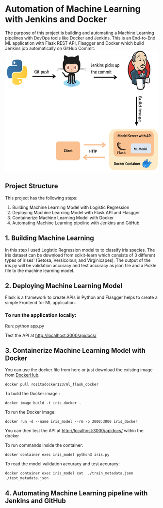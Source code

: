 # Automation of Machine Learning with Jenkins and Docker 
The purpose of this project is building and automating a Machine Learning pipelines with DevOps tools like Docker and Jenkins. This is an End-to-End ML application with Flask REST API, Flasgger and Docker which build Jenkins job automatically on GitHub Commit.
</br>
<img src="pipeline.png"  height="400"/>

## Project Structure
This project has the following steps:
1.	Building  Machine Learning Model with Logistic Regression
2.	Deploying Machine Learning Model with Flask API and Flasgger 
3.	Containerize Machine Learning Model with Docker
4.	Automating Machine Learning pipeline with Jenkins and GitHub 

## 1.	Building  Machine Learning
In this step I used Logistic Regression model to to classify iris species. The Iris dataset can be download from scikit-learn which consists of 3 different types of irises' (Setosa, Versicolour, and Virginicapes). The output of the iris.py will be validation accuracy  and test accuracy as json file and a Pickle file to the machine learning model.

## 2.	Deploying Machine Learning Model
Flask is a framework to create APIs in Python and Flasgger helps to create a simple Frontend for ML application.

### To run the application locally:
Run: python app.py 

Test the API at <http://localhost:3000/apidocs/>


## 3.	Containerize Machine Learning Model with Docker

You can use the docker file from here or just download the existing image from [DockerHub](https://hub.docker.com/r/rozitadocker123/ml_flask_docker/).
```
docker pull rozitadocker123/ml_flask_docker
```

To build the Docker image :
```
docker image build -t iris_docker . 
```


To run the Docker image:
```
docker run -d --name iris_model --rm -p 3000:3000 iris_docker
```
You can then test the API at <http://localhost:3000/apidocs/>  within the docker


To run commands inside the container:
```
docker container exec iris_model python3 iris.py
```

To read the model validation accuracy  and test accuracy:
```
docker container exec iris_model cat  ./train_metadata.json ./test_metadata.json
```

## 4.	Automating Machine Learning pipeline with Jenkins and GitHub 
